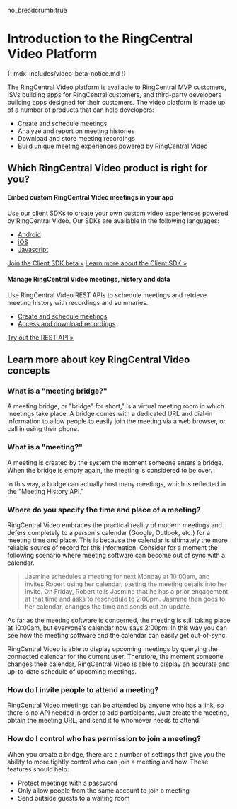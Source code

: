 no_breadcrumb:true

# Introduction to the RingCentral Video Platform

{! mdx_includes/video-beta-notice.md !}

The RingCentral Video platform is available to RingCentral MVP customers, ISVs building apps for RingCentral customers, and third-party developers building apps designed for their customers. The video platform is made up of a number of products that can help developers:

* Create and schedule meetings
* Analyze and report on meeting histories
* Download and store meeting recordings
* Build unique meeting experiences powered by RingCentral Video

## Which RingCentral Video product is right for you?

<div class="row row-cols-1 row-cols-md-2 mb-3">
  <div class="col">

  <div class="card bg-light h-100">
    <div class="card-body pt-0 pb-0">
      <h4 class="card-title">Embed custom RingCentral Video meetings in your app</h4>
      <p class="card-text">Use our client SDKs to create your own custom video experiences powered by RingCentral Video. Our SDKs are available in the following languages:</p>
      <ul class="pl-0 ml-4">
      <li><a href="./client-sdk/quick-start/#Android" class="card-link">Android</a></li>
      <li><a href="./client-sdk/quick-start/#iOS" class="card-link">iOS</a></li>
      <li><a href="./client-sdk/quick-start/#Javascript" class="card-link">Javascript</a></li>
      </ul>
	  <a class="btn btn-primary mb-3" href="https://forms.gle/H3QxfhqAhujkktXa6">Join the Client SDK beta &raquo;</a>
	  <a class="btn-link mb-3" role="button" href="./client-sdk/">Learn more about the Client SDK &raquo;</a>
    </div>
  </div>
  
  </div>
  <div class="col">
  
  <div class="card bg-light h-100">
    <div class="card-body pt-0 pb-0">
      <h4 class="card-title">Manage RingCentral Video meetings, history and data</h4>
      <p class="card-text">Use RingCentral Video REST APIs to schedule meetings and retrieve meeting history with recordings and summaries.</p>
      <ul class="pl-0 ml-4">
      <li><a href="./api/create-meetings/" class="card-link">Create and schedule meetings</a></li>
      <li><a href="./api/meeting-history/" class="card-link">Access and download recordings</a></li>
      </ul>
	  <a class="btn btn-primary" href="./api/quick-start/">Try out the REST API &raquo;</a>
    </div>
  </div>

  </div>
</div>

## Learn more about key RingCentral Video concepts

### What is a "meeting bridge?"

A meeting bridge, or "bridge" for short," is a virtual meeting room in which meetings take place. A bridge comes with a dedicated URL and dial-in information to allow people to easily join the meeting via a web browser, or call in using their phone. 

### What is a "meeting?"

A meeting is created by the system the moment someone enters a bridge. When the bridge is empty again, the meeting is considered to be over.

In this way, a bridge can actually host many meetings, which is reflected in the "Meeting History API."

### Where do you specify the time and place of a meeting?

RingCentral Video embraces the practical reality of modern meetings and defers completely to a person's calendar (Google, Outlook, etc.) for a meeting time and place. This is because the calendar is ultimately the more reliable source of record for this information. Consider for a moment the following scenario where meeting software can become out of sync with a calendar.

> Jasmine schedules a meeting for next Monday at 10:00am, and invites Robert using her calendar, pasting the meeting details into her invite. On Friday, Robert tells Jasmine that he has a prior engagement at that time and asks to reschedule to 2:00pm. Jasmine then goes to her calendar, changes the time and sends out an update.

As far as the meeting software is concerned, the meeting is still taking place at 10:00am, but everyone's calendar now says 2:00pm. In this way you can see how the meeting software and the calendar can easily get out-of-sync.

RingCentral Video is able to display upcoming meetings by querying the connected calendar for the current user. Therefore, the moment someone changes their calendar, RingCentral Video is able to display an accurate and up-to-date schedule of upcoming meetings. 

### How do I invite people to attend a meeting?

RingCentral Video meetings can be attended by anyone who has a link, so there is no API needed in order to add participants. Just create the meeting, obtain the meeting URL, and send it to whomever needs to attend. 

### How do I control who has permission to join a meeting?

When you create a bridge, there are a number of settings that give you the ability to more tightly control who can join a meeting and how. These features should help:

* Protect meetings with a password
* Only allow people from the same account to join a meeting
* Send outside guests to a waiting room
